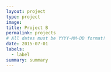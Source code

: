 ```yaml
---
layout: project
type: project
image: 
title: Project B
permalink: projects
# All dates must be YYYY-MM-DD format!
date: 2015-07-01
labels:
  - label
summary: summary
---
```

